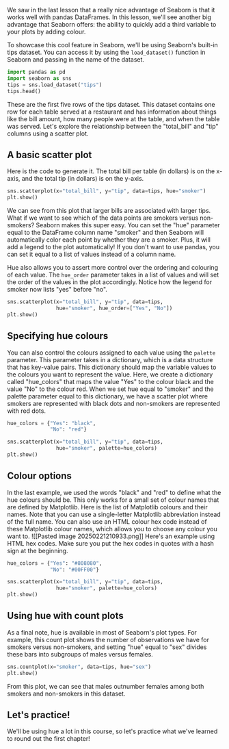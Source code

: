 We saw in the last lesson that a really nice advantage of Seaborn is that it works well with pandas DataFrames. In this lesson, we'll see another big advantage that Seaborn offers: the ability to quickly add a third variable to your plots by adding colour. 

To showcase this cool feature in Seaborn, we'll be using Seaborn's built-in tips dataset. You can access it by using the `load_dataset()` function in Seaborn and passing in the name of the dataset. 
```Python
import pandas as pd
import seaborn as sns
tips = sns.load_dataset("tips")
tips.head()
```
These are the first five rows of the tips dataset. This dataset contains one row for each table served at a restaurant and has information about things like the bill amount, how many people were at the table, and when the table was served. Let's explore the relationship between the "total_bill" and "tip" columns using a scatter plot.
## A basic scatter plot
Here is the code to generate it. The total bill per table (in dollars) is on the x-axis, and the total tip (in dollars) is on the y-axis. 
```Python
sns.scatterplot(x="total_bill", y="tip", data=tips, hue="smoker")
plt.show()
```
We can see from this plot that larger bills are associated with larger tips. What if we want to see which of the data points are smokers versus non-smokers? Seaborn makes this super easy. You can set the "hue" parameter equal to the DataFrame column name "smoker" and then Seaborn will automatically color each point by whether they are a smoker. Plus, it will add a legend to the plot automatically! If you don't want to use pandas, you can set it equal to a list of values instead of a column name.

Hue also allows you to assert more control over the ordering and colouring of each value. The `hue_order` parameter takes in a list of values and will set the order of the values in the plot accordingly. Notice how the legend for smoker now lists "yes" before "no".
```Python
sns.scatterplot(x="total_bill", y="tip", data=tips, 
				hue="smoker", hue_order=["Yes", "No"])
plt.show()
```
## Specifying hue colours
You can also control the colours assigned to each value using the `palette` parameter. This parameter takes in a dictionary, which is a data structure that has key-value pairs. This dictionary should map the variable values to the colours you want to represent the value. Here, we create a dictionary called "hue_colors" that maps the value "Yes" to the colour black and the value "No" to the colour red. When we set hue equal to "smoker" and the palette parameter equal to this dictionary, we have a scatter plot where smokers are represented with black dots and non-smokers are represented with red dots.
```Python
hue_colors = {"Yes": "black",
			  "No": "red"}

sns.scatterplot(x="total_bill", y="tip", data=tips, 
				hue="smoker", palette=hue_colors)
plt.show()
```
## Colour options
In the last example, we used the words "black" and "red" to define what the hue colours should be. This only works for a small set of colour names that are defined by Matplotlib. Here is the list of Matplotlib colours and their names. Note that you can use a single-letter Matplotlib abbreviation instead of the full name. You can also use an HTML colour hex code instead of these Matplotlib colour names, which allows you to choose any colour you want to.
![[Pasted image 20250221210933.png]]
Here's an example using HTML hex codes. Make sure you put the hex codes in quotes with a hash sign at the beginning.
```Python
hue_colors = {"Yes": "#808080",
			  "No": "#00FF00"}

sns.scatterplot(x="total_bill", y="tip", data=tips, 
				hue="smoker", palette=hue_colors)
plt.show()
```
## Using hue with count plots
As a final note, hue is available in most of Seaborn's plot types. For example, this count plot shows the number of observations we have for smokers versus non-smokers, and setting "hue" equal to "sex" divides these bars into subgroups of males versus females. 
```Python
sns.countplot(x="smoker", data=tips, hue="sex")
plt.show()
```
From this plot, we can see that males outnumber females among both smokers and non-smokers in this dataset.
## Let's practice!
We'll be using hue a lot in this course, so let's practice what we've learned to round out the first chapter!